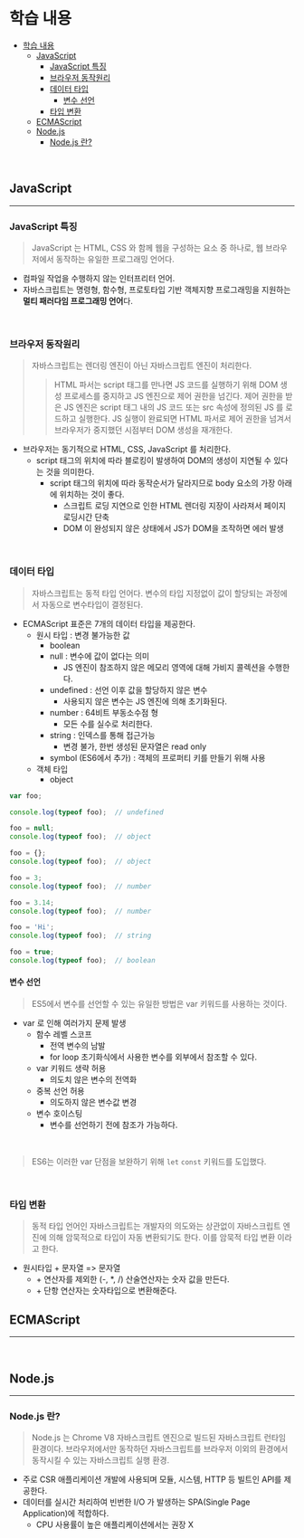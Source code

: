 # 학습 내용

<!-- TOC -->

- [학습 내용](#%ED%95%99%EC%8A%B5-%EB%82%B4%EC%9A%A9)
  - [JavaScript](#javascript)
    - [JavaScript 특징](#javascript-%ED%8A%B9%EC%A7%95)
    - [브라우저 동작원리](#%EB%B8%8C%EB%9D%BC%EC%9A%B0%EC%A0%80-%EB%8F%99%EC%9E%91%EC%9B%90%EB%A6%AC)
    - [데이터 타입](#%EB%8D%B0%EC%9D%B4%ED%84%B0-%ED%83%80%EC%9E%85)
      - [변수 선언](#%EB%B3%80%EC%88%98-%EC%84%A0%EC%96%B8)
    - [타입 변환](#%ED%83%80%EC%9E%85-%EB%B3%80%ED%99%98)
  - [ECMAScript](#ecmascript)
  - [Node.js](#nodejs)
    - [Node.js 란?](#nodejs-%EB%9E%80)

<!-- /TOC -->

<br>

## JavaScript

<hr>

### JavaScript 특징

> JavaScript 는 HTML, CSS 와 함께 웹을 구성하는 요소 중 하나로, 웹 브라우저에서 동작하는 유일한 프로그래밍 언어다.
- 컴파일 작업을 수행하지 않는 인터프리터 언어.
- 자바스크립트는 명령형, 함수형, 프로토타입 기반 객체지향 프로그래밍을 지원하는 **멀티 패러다임 프로그래밍 언어**다.

<br>

### 브라우저 동작원리

> 자바스크립트는 렌더링 엔진이 아닌 자바스크립트 엔진이 처리한다. 
>  > HTML 파서는 script 태그를 만나면 JS 코드를 실행하기 위해 DOM 생성 프로세스를 중지하고 JS 엔진으로 제어 권한을 넘긴다. 제어 권한을 받은 JS 엔진은 script 태그 내의 JS 코드 또는 src 속성에 정의된 JS 를 로드하고 실행한다. JS 실행이 완료되면 HTML 파서로 제어 권한을 넘겨서 브라우저가 중지했던 시점부터 DOM 생성을 재개한다.

- 브라우저는 동기적으로 HTML, CSS, JavaScript 를 처리한다.
  - script 태그의 위치에 따라 블로킹이 발생하여 DOM의 생성이 지연될 수 있다는 것을 의미한다.
    - script 태그의 위치에 따라 동작순서가 달라지므로 body 요소의 가장 아래에 위치하는 것이 좋다.
      - 스크립트 로딩 지연으로 인한 HTML 렌더링 지장이 사라져서 페이지 로딩시간 단축
      - DOM 이 완성되지 않은 상태에서 JS가 DOM을 조작하면 에러 발생

<br>

### 데이터 타입

> 자바스크립트는 동적 타입 언어다. 변수의 타입 지정없이 값이 할당되는 과정에서 자동으로 변수타입이 결정된다.

- ECMAScript 표준은 7개의 데이터 타입을 제공한다.
  - 원시 타입 : 변경 불가능한 값
    - boolean
    - null : 변수에 값이 없다는 의미
      - JS 엔진이 참조하지 않은 메모리 영역에 대해 가비지 콜렉션을 수행한다.
    - undefined : 선언 이후 값을 할당하지 않은 변수
      - 사용되지 않은 변수는 JS 엔진에 의해 초기화된다.
    - number : 64비트 부동소수점 형
      - 모든 수를 실수로 처리한다.
    - string : 인덱스를 통해 접근가능
      - 변경 불가, 한번 생성된 문자열은 read only
    - symbol (ES6에서 추가) : 객체의 프로퍼티 키를 만들기 위해 사용
  - 객체 타입
    - object

```javascript
var foo;

console.log(typeof foo);  // undefined

foo = null;
console.log(typeof foo);  // object

foo = {};
console.log(typeof foo);  // object

foo = 3;
console.log(typeof foo);  // number

foo = 3.14;
console.log(typeof foo);  // number

foo = 'Hi';
console.log(typeof foo);  // string

foo = true;
console.log(typeof foo);  // boolean
```

#### 변수 선언

> ES5에서 변수를 선언할 수 있는 유일한 방법은 var 키워드를 사용하는 것이다.
- var 로 인해 여러가지 문제 발생
  - 함수 레벨 스코프
    - 전역 변수의 남발
    - for loop 초기화식에서 사용한 변수를 외부에서 참조할 수 있다.
  - var 키워드 생략 허용
    - 의도치 않은 변수의 전역화
  - 중복 선언 허용
    - 의도하지 않은 변수값 변경
  - 변수 호이스팅
    - 변수를 선언하기 전에 참조가 가능하다.

<br>

> ES6는 이러한 var 단점을 보완하기 위해 `let` `const` 키워드를 도입했다.

<br>

### 타입 변환

> 동적 타입 언어인 자바스크립트는 개발자의 의도와는 상관없이 자바스크립트 엔진에 의해 암묵적으로 타입이 자동 변환되기도 한다. 이를 암묵적 타입 변환 이라고 한다.

- 원시타입 + 문자열 => 문자열
  - \+ 연산자를 제외한 (-, *, /) 산술연산자는 숫자 값을 만든다.
  - \+ 단항 연산자는 숫자타입으로 변환해준다.

## ECMAScript

<hr>

<br>

## Node.js

<hr>

### Node.js 란?

> Node.js 는 Chrome V8 자바스크립트 엔진으로 빌드된 자바스크립트 런타임 환경이다. 브라우저에서만 동작하던 자바스크립트를 브라우저 이외의 환경에서 동작시킬 수 있는 자바스크립트 실행 환경.
- 주로 CSR 애플리케이션 개발에 사용되며 모듈, 시스템, HTTP 등 빌트인 API를 제공한다.
- 데이터를 실시간 처리하여 빈번한 I/O 가 발생하는 SPA(Single Page Application)에 적합하다.
  - CPU 사용률이 높은 애플리케이션에서는 권장 X

<br>
